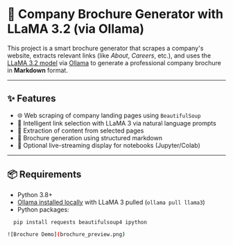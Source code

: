 
# 🧠 Company Brochure Generator with LLaMA 3.2 (via Ollama)

This project is a smart brochure generator that scrapes a company's website, extracts relevant links (like *About*, *Careers*, etc.), and uses the [LLaMA 3.2 model](https://ollama.com/library/llama3) via [Ollama](https://ollama.com/) to generate a professional company brochure in **Markdown** format.

---

## ✨ Features

- 🌐 Web scraping of company landing pages using `BeautifulSoup`
- 🔗 Intelligent link selection with LLaMA 3 via natural language prompts
- 🧾 Extraction of content from selected pages
- 📝 Brochure generation using structured markdown
- 🔄 Optional live-streaming display for notebooks (Jupyter/Colab)

---

## 📦 Requirements

- Python 3.8+
- [Ollama installed locally](https://ollama.com/download) with LLaMA 3 pulled (`ollama pull llama3`)
- Python packages:
```bash
  pip install requests beautifulsoup4 ipython

![Brochure Demo](brochure_preview.png)
